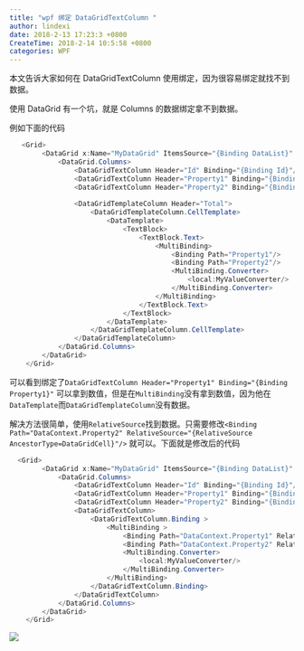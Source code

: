 ```yaml
---
title: "wpf 绑定 DataGridTextColumn "
author: lindexi
date: 2018-2-13 17:23:3 +0800
CreateTime: 2018-2-14 10:5:58 +0800
categories: WPF
---
```


本文告诉大家如何在 DataGridTextColumn 使用绑定，因为很容易绑定就找不到数据。

<!--more-->



<!-- csdn -->

使用 DataGrid 有一个坑，就是 Columns 的数据绑定拿不到数据。

例如下面的代码

```csharp
   <Grid>
        <DataGrid x:Name="MyDataGrid" ItemsSource="{Binding DataList}" AutoGenerateColumns="False">
            <DataGrid.Columns>
                <DataGridTextColumn Header="Id" Binding="{Binding Id}"/>
                <DataGridTextColumn Header="Property1" Binding="{Binding Property1}"/>
                <DataGridTextColumn Header="Property2" Binding="{Binding Property2}"/>
          
                <DataGridTemplateColumn Header="Total">
                    <DataGridTemplateColumn.CellTemplate>
                        <DataTemplate>
                            <TextBlock>
                                <TextBlock.Text>
                                    <MultiBinding>
                                        <Binding Path="Property1"/>
                                        <Binding Path="Property2"/>
                                        <MultiBinding.Converter>
                                            <local:MyValueConverter/>
                                        </MultiBinding.Converter>
                                    </MultiBinding>
                                </TextBlock.Text>
                            </TextBlock>
                        </DataTemplate>
                    </DataGridTemplateColumn.CellTemplate>
                </DataGridTemplateColumn>
            </DataGrid.Columns>
        </DataGrid>
    </Grid>
```

可以看到绑定了`DataGridTextColumn Header="Property1" Binding="{Binding Property1}"` 可以拿到数值，但是在`MultiBinding`没有拿到数值，因为他在`DataTemplate`而`DataGridTemplateColumn`没有数据。

解决方法很简单，使用`RelativeSource`找到数据。只需要修改`<Binding Path="DataContext.Property2" RelativeSource="{RelativeSource AncestorType=DataGridCell}"/>` 就可以。下面就是修改后的代码

```csharp
  <Grid>
        <DataGrid x:Name="MyDataGrid" ItemsSource="{Binding DataList}" AutoGenerateColumns="False">
            <DataGrid.Columns>
                <DataGridTextColumn Header="Id" Binding="{Binding Id}"/>
                <DataGridTextColumn Header="Property1" Binding="{Binding Property1}"/>
                <DataGridTextColumn Header="Property2" Binding="{Binding Property2}"/>
                <DataGridTextColumn>
                    <DataGridTextColumn.Binding >
                        <MultiBinding >
                            <Binding Path="DataContext.Property1" RelativeSource="{RelativeSource AncestorType=DataGridCell}"/>
                            <Binding Path="DataContext.Property2" RelativeSource="{RelativeSource AncestorType=DataGridCell}"/>
                            <MultiBinding.Converter>
                                <local:MyValueConverter/>
                            </MultiBinding.Converter>
                        </MultiBinding>
                    </DataGridTextColumn.Binding>
                </DataGridTextColumn>
            </DataGrid.Columns>
        </DataGrid>
    </Grid>
```

![](http://7xqpl8.com1.z0.glb.clouddn.com/34fdad35-5dfe-a75b-2b4b-8c5e313038e2%2F20171019115957.jpg)

